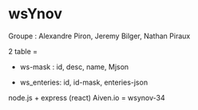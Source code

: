 # wsYnov

Groupe : Alexandre Piron, Jeremy Bilger, Nathan Piraux

2 table = 
- ws-mask : id, desc, name, Mjson

- ws_enteries: id, id-mask, enteries-json

node.js + express (react)
Aiven.io = wsynov-34
